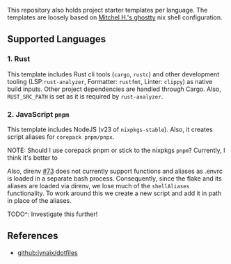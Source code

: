 This repository also holds project starter templates per language. The templates are loosely based on [Mitchel H.'s ghostty](https://github.com/ghostty-org/ghostty) nix shell configuration.

## Supported Languages

### 1. Rust

This template includes Rust cli tools (`cargo`, `rustc`) and other development tooling (LSP:`rust-analyzer`, Formatter: `rustfmt`, Linter: `clippy`) as native build inputs. Other project dependencies are handled through Cargo. Also, `RUST_SRC_PATH` is set as it is required by `rust-analyzer`.

### 2. JavaScript `pnpm`

This template includes NodeJS (v23 of `nixpkgs-stable`). Also, it creates script aliases for `corepack pnpm/pnpx`.

NOTE: Should I use corepack pnpm or stick to the nixpkgs `pnpm`? Currently, I think it's better to

Also, direnv [#73](https://github.com/direnv/direnv/issues/73) does not currently support functions and aliases as .envrc is loaded in a separate bash process. Consequently, since the flake and its aliases are loaded via direnv, we lose much of the `shellAliases` functionality. To work around this we create a new script and add it in path in place of the aliases.

TODO^: Investigate this further!

## References

- [github:iynaix/dotfiles](https://github.com/iynaix/dotfiles/tree/main/templates)
